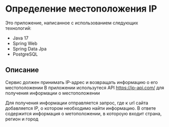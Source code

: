 # Определение местоположения IP

Это приложение, написанное с использованием следующих технологий:

- Java 17
- Spring Web
- Spring Data Jpa
- PostgreSQL

## Описание

Сервис должен принимать IP-адрес и возвращать информацию о его местоположении
В приложении использутеся API https://ip-api.com/  для получения информации о местоположении 

Для получения информации отправляется запрос, где к url сайта добавляется IP, о котором необходимо найти информацию.
В ответе содержится информация о метоположении, в котороую входит страна, регион и город
